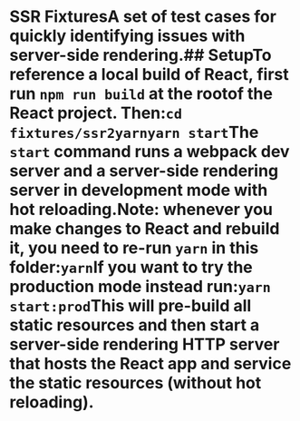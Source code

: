 # SSR FixturesA set of test cases for quickly identifying issues with server-side rendering.## SetupTo reference a local build of React, first run `npm run build` at the rootof the React project. Then:```cd fixtures/ssr2yarnyarn start```The `start` command runs a webpack dev server and a server-side rendering server in development mode with hot reloading.**Note: whenever you make changes to React and rebuild it, you need to re-run `yarn` in this folder:**```yarn```If you want to try the production mode instead run:```yarn start:prod```This will pre-build all static resources and then start a server-side rendering HTTP server that hosts the React app and service the static resources (without hot reloading).